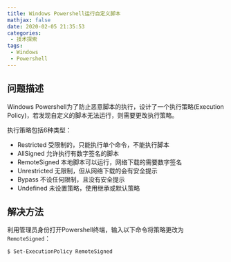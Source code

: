 ```yaml
---
title: Windows Powershell运行自定义脚本
mathjax: false
date: 2020-02-05 21:35:53
categories:
 - 技术探索
tags:
 - Windows
 - Powershell
---
```


## 问题描述

Windows Powershell为了防止恶意脚本的执行，设计了一个执行策略(Execution Policy)，若发现自定义的脚本无法运行，则需要更改执行策略。

执行策略包括6种类型：
 - Restricted 受限制的，只能执行单个命令，不能执行脚本
 - AllSigned 允许执行有数字签名的脚本
 - RemoteSigned 本地脚本可以运行，网络下载的需要数字签名
 - Unrestricted 无限制，但从网络下载的会有安全提示
 - Bypass 不设任何限制，且没有安全提示
 - Undefined 未设置策略，使用继承或默认策略

## 解决方法

利用管理员身份打开Powershell终端，输入以下命令将策略更改为`RemoteSigned`：

```
$ Set-ExecutionPolicy RemoteSigned
```

